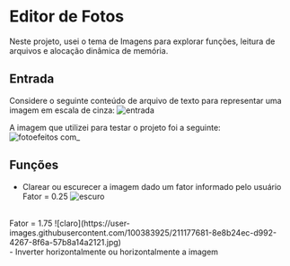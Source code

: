 # Editor de Fotos
Neste projeto, usei o tema de Imagens para explorar funções, leitura de arquivos e alocação dinâmica de memória. 

## Entrada
Considere o seguinte conteúdo de arquivo de texto para representar uma imagem em escala de cinza:
![entrada](https://user-images.githubusercontent.com/100383925/211177101-a411a9c2-7af7-48fe-88ab-f1442e23a8e3.jpg)

A imagem que utilizei para testar o projeto foi a seguinte:
![fotoefeitos com_](https://user-images.githubusercontent.com/100383925/211177289-eb90db6e-8185-4244-bddb-7ca2f4cac46e.jpg)

## Funções
- Clarear ou escurecer a imagem dado um fator informado pelo usuário <br />
Fator = 0.25
![escuro](https://user-images.githubusercontent.com/100383925/211177168-1ad68849-b6f1-47cc-938a-218fd3c145d2.jpg)
<br />
Fator = 1.75
![claro](https://user-images.githubusercontent.com/100383925/211177681-8e8b24ec-d992-4267-8f6a-57b8a14a2121.jpg)
<br />
 -  Inverter horizontalmente ou horizontalmente a imagem
